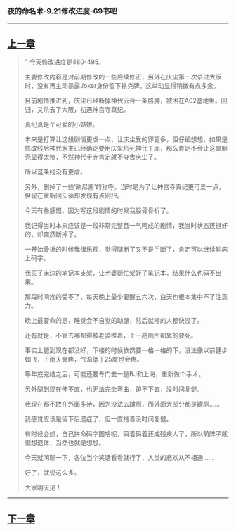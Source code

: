 ### 夜的命名术-9.21修改进度-69书吧

--------
[上一章](./72f0e17330e4ef12f3e92c2cdf6444f6.md)
--------


>
>
>
>"
>今天修改进度是480-495。
>
>主要修改内容是对前期修改的一些后续修正，另外在庆尘第一次杀进大阪时，没有再主动暴露Joker身份留下扑克牌，这举动显得稍微有点多余。
>
>目前剧情推进到，庆尘已经断掉神代云合一条胳膊，被困在A02基地里。回归，又杀去了大阪，初遇神宫寺真纪。
>
>真纪真是个可爱的小姑娘。
>
>本来是打算让这段剧情更虐一点，让庆尘受的罪更多，但仔细想想，如果是修改线后神代家主已经确定要用庆尘坑死神代千赤，那么肯定不会让这具躯壳显得太惨，不然神代千赤肯定就不夺舍庆尘了。
>
>所以这条线没有更虐。
>
>另外，删掉了一些‘欧尼酱’的称呼，当时是为了让神宫寺真纪更可爱一点，但现在重新回头读却发现有点别扭。
>
>今天有些感慨，因为写这段剧情的时候我胫骨骨折了。
>
>我记得当时本来应该是一段非常完整且一气呵成的剧情，我当时状态还挺好的，却突然断掉了。
>
>一开始骨折的时候我很乐观，觉得腿断了又不是手断了，肯定可以继续躺床上码字。
>
>我买了床边的笔记本支架，让老婆帮忙架好了笔记本，结果什么也码不出来。
>
>那段时间疼的受不了，每天晚上最少要醒五六次，白天也根本集中不了注意力。
>
>晚上最要命的是，睡觉会不自觉的动腿，然后就疼的人都快没了。
>
>还有就是，不管去哪都得被老婆推着，上一趟厕所都累的要死。
>
>事实上腿到现在都没好，下楼的时候依然要一格一格的下，没法像以前健步如飞，下雨天会疼，气温低于25度也会疼。
>
>等年底完结之后，可能还要专门去一趟BJ和上海，重新做个手术。
>
>另外腿到现在伸不直，也无法完全弯曲，蹲不下去，没时间复健。
>
>我现在都不敢在外面多待，因为没法去蹲厕，而外面大部分都是蹲厕……
>
>我感觉应该是留下后遗症了，但一直拖着没时间复健。
>
>有时候会想，自己拼命码字图啥呢，码着码着还成残疾人了，所以前阵子就很想退休，当然也就是想想。
>
>今天就闲聊一下，各位当个笑话看看就行了，人类的悲欢从不相通……
>
>好了，就说这么多。
>
>大家明天见！
>
>

--------
[下一章](./53ff41baa42288bb3cb38f7c5c9433df.md)
--------
